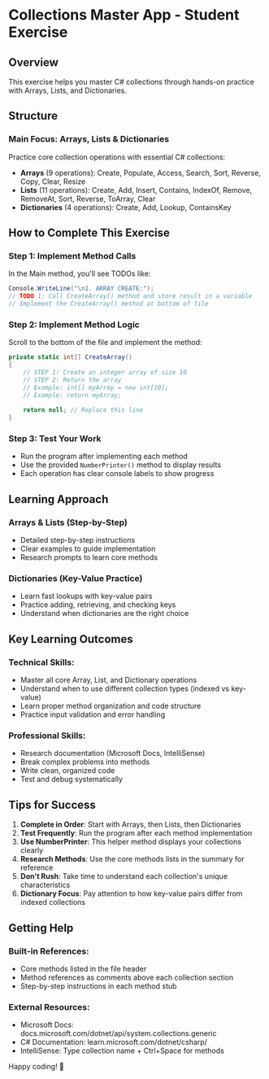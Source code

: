 # Collections Master App - Student Exercise

## Overview
This exercise helps you master C# collections through hands-on practice with Arrays, Lists, and Dictionaries.

## Structure

### **Main Focus: Arrays, Lists & Dictionaries**
Practice core collection operations with essential C# collections:
- **Arrays** (9 operations): Create, Populate, Access, Search, Sort, Reverse, Copy, Clear, Resize
- **Lists** (11 operations): Create, Add, Insert, Contains, IndexOf, Remove, RemoveAt, Sort, Reverse, ToArray, Clear
- **Dictionaries** (4 operations): Create, Add, Lookup, ContainsKey

## How to Complete This Exercise

### **Step 1: Implement Method Calls**
In the Main method, you'll see TODOs like:
```csharp
Console.WriteLine("\n1. ARRAY CREATE:");
// TODO 1: Call CreateArray() method and store result in a variable
// Implement the CreateArray() method at bottom of file
```

### **Step 2: Implement Method Logic**
Scroll to the bottom of the file and implement the method:
```csharp
private static int[] CreateArray()
{
    // STEP 1: Create an integer array of size 10
    // STEP 2: Return the array
    // Example: int[] myArray = new int[10];
    // Example: return myArray;
    
    return null; // Replace this line
}
```

### **Step 3: Test Your Work**
- Run the program after implementing each method
- Use the provided `NumberPrinter()` method to display results
- Each operation has clear console labels to show progress

## Learning Approach

### **Arrays & Lists (Step-by-Step)**
- Detailed step-by-step instructions
- Clear examples to guide implementation
- Research prompts to learn core methods

### **Dictionaries (Key-Value Practice)**
- Learn fast lookups with key-value pairs
- Practice adding, retrieving, and checking keys
- Understand when dictionaries are the right choice

## Key Learning Outcomes

### **Technical Skills:**
- Master all core Array, List, and Dictionary operations
- Understand when to use different collection types (indexed vs key-value)
- Learn proper method organization and code structure
- Practice input validation and error handling

### **Professional Skills:**
- Research documentation (Microsoft Docs, IntelliSense)
- Break complex problems into methods
- Write clean, organized code
- Test and debug systematically

## Tips for Success

1. **Complete in Order**: Start with Arrays, then Lists, then Dictionaries
2. **Test Frequently**: Run the program after each method implementation
3. **Use NumberPrinter**: This helper method displays your collections clearly
4. **Research Methods**: Use the core methods lists in the summary for reference
5. **Don't Rush**: Take time to understand each collection's unique characteristics
6. **Dictionary Focus**: Pay attention to how key-value pairs differ from indexed collections

## Getting Help

### **Built-in References:**
- Core methods listed in the file header
- Method references as comments above each collection section
- Step-by-step instructions in each method stub

### **External Resources:**
- Microsoft Docs: docs.microsoft.com/dotnet/api/system.collections.generic
- C# Documentation: learn.microsoft.com/dotnet/csharp/
- IntelliSense: Type collection name + Ctrl+Space for methods


Happy coding! 🚀